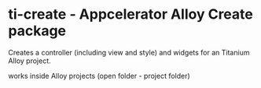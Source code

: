 # ti-create - Appcelerator Alloy Create package

Creates a controller (including view and style) and widgets for an Titanium Alloy project.

works inside Alloy projects (open folder - project folder)
